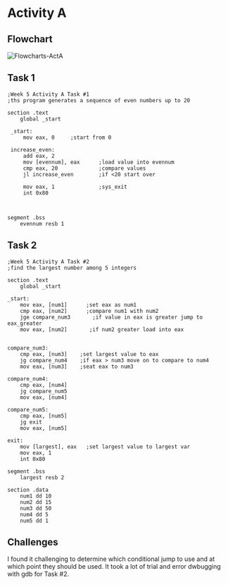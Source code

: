 # Activity A

## Flowchart
![Flowcharts-ActA](https://github.com/user-attachments/assets/6a6ae1a7-798c-4d8a-9559-e1a5ab6cd3b3)

## Task 1
```assembly
;Week 5 Activity A Task #1
;ths program generates a sequence of even numbers up to 20

section .text
    global _start

 _start:
     mov eax, 0     ;start from 0

 increase_even:
     add eax, 2
     mov [evennum], eax      ;load value into evennum
     cmp eax, 20             ;compare values
     jl increase_even        ;if <20 start over

     mov eax, 1              ;sys_exit
     int 0x80



segment .bss
    evennum resb 1

```

## Task 2

```assembly
;Week 5 Activity A Task #2
;find the largest number among 5 integers

section .text
    global _start

_start:
    mov eax, [num1]      ;set eax as num1
    cmp eax, [num2]      ;compare num1 with num2
    jge compare_num3       ;if value in eax is greater jump to eax_greater
    mov eax, [num2]       ;if num2 greater load into eax


compare_num3:
    cmp eax, [num3]    ;set largest value to eax
    jg compare_num4    ;if eax > num3 move on to compare to num4
    mov eax, [num3]    ;seat eax to num3

compare_num4:
    cmp eax, [num4]
    jg compare_num5
    mov eax, [num4]

compare_num5:
    cmp eax, [num5]
    jg exit
    mov eax, [num5]

exit:
    mov [largest], eax   ;set largest value to largest var
    mov eax, 1
    int 0x80

segment .bss
    largest resb 2

section .data
    num1 dd 10
    num2 dd 15
    num3 dd 50
    num4 dd 5
    num5 dd 1

```

## Challenges
I found it challenging to determine which conditional jump to use and at which point they should be used. It took a lot of trial and error dwbugging with gdb for Task #2.

